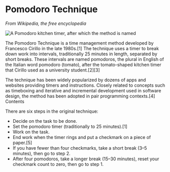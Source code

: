 # Pomodoro Technique
*From Wikipedia, the free encyclopedia*

![A Pomodoro kitchen timer, after which the method is named](https://upload.wikimedia.org/wikipedia/commons/thumb/3/34/Il_pomodoro.jpg/220px-Il_pomodoro.jpg)

The Pomodoro Technique is a time management method developed by Francesco Cirillo in the late 1980s.[1] The technique uses a timer to break down work into intervals, traditionally 25 minutes in length, separated by short breaks. These intervals are named pomodoros, the plural in English of the Italian word pomodoro (tomato), after the tomato-shaped kitchen timer that Cirillo used as a university student.[2][3]

The technique has been widely popularized by dozens of apps and websites providing timers and instructions. Closely related to concepts such as timeboxing and iterative and incremental development used in software design, the method has been adopted in pair programming contexts.[4]
Contents

There are six steps in the original technique:

* Decide on the task to be done.
* Set the pomodoro timer (traditionally to 25 minutes).[1]
* Work on the task.
* End work when the timer rings and put a checkmark on a piece of paper.[5]
* If you have fewer than four checkmarks, take a short break (3–5 minutes), then go to step 2.
* After four pomodoros, take a longer break (15–30 minutes), reset your checkmark count to zero, then go to step 1.